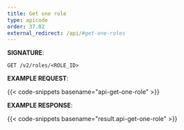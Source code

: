 ```yaml
---
title: Get one role
type: apicode
order: 37.02
external_redirect: /api/#get-one-roles
---
```


**SIGNATURE**:

`GET /v2/roles/<ROLE_ID>`

**EXAMPLE REQUEST**:

{{< code-snippets basename="api-get-one-role" >}}

**EXAMPLE RESPONSE**:

{{< code-snippets basename="result.api-get-one-role" >}}
